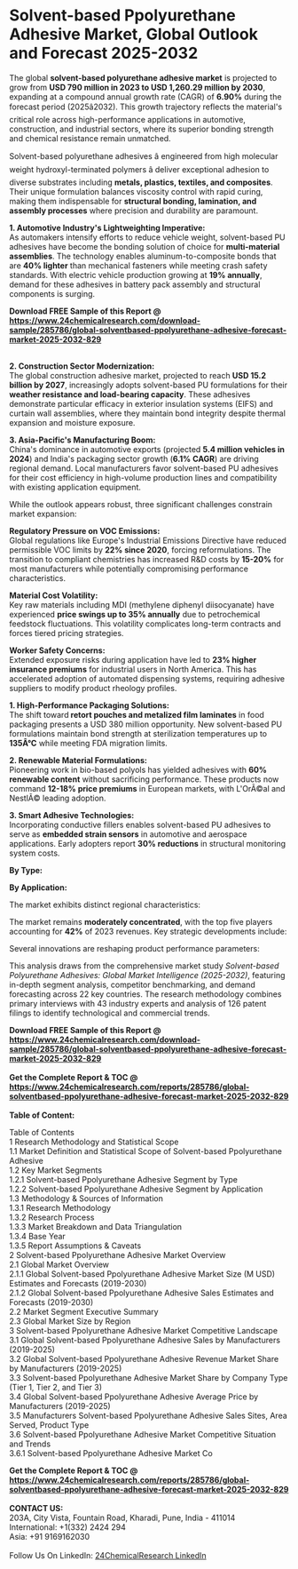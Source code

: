<h1>Solvent-based Ppolyurethane Adhesive Market, Global Outlook and Forecast 2025-2032</h1><p>The global <strong>solvent-based polyurethane adhesive market</strong> is projected to grow from <strong>USD 790 million in 2023 to USD 1,260.29 million by 2030</strong>, expanding at a compound annual growth rate (CAGR) of <strong>6.90%</strong> during the forecast period (2025â2032). This growth trajectory reflects the material's critical role across high-performance applications in automotive, construction, and industrial sectors, where its superior bonding strength and chemical resistance remain unmatched.</p><p>Solvent-based polyurethane adhesives â engineered from high molecular weight hydroxyl-terminated polymers â deliver exceptional adhesion to diverse substrates including <strong>metals, plastics, textiles, and composites</strong>. Their unique formulation balances viscosity control with rapid curing, making them indispensable for <strong>structural bonding, lamination, and assembly processes</strong> where precision and durability are paramount.</p><p><strong>1. Automotive Industry's Lightweighting Imperative:</strong><br>
As automakers intensify efforts to reduce vehicle weight, solvent-based PU adhesives have become the bonding solution of choice for <strong>multi-material assemblies</strong>. The technology enables aluminum-to-composite bonds that are <strong>40% lighter</strong> than mechanical fasteners while meeting crash safety standards. With electric vehicle production growing at <strong>19% annually</strong>, demand for these adhesives in battery pack assembly and structural components is surging.</p><div><b>Download FREE Sample of this Report @ 
            <a href="https://www.24chemicalresearch.com/download-sample/285786/global-solventbased-ppolyurethane-adhesive-forecast-market-2025-2032-829">
            https://www.24chemicalresearch.com/download-sample/285786/global-solventbased-ppolyurethane-adhesive-forecast-market-2025-2032-829</a></b></div><br><p><strong>2. Construction Sector Modernization:</strong><br>
The global construction adhesive market, projected to reach <strong>USD 15.2 billion by 2027</strong>, increasingly adopts solvent-based PU formulations for their <strong>weather resistance and load-bearing capacity</strong>. These adhesives demonstrate particular efficacy in exterior insulation systems (EIFS) and curtain wall assemblies, where they maintain bond integrity despite thermal expansion and moisture exposure.</p><p><strong>3. Asia-Pacific's Manufacturing Boom:</strong><br>
China's dominance in automotive exports (projected <strong>5.4 million vehicles in 2024</strong>) and India's packaging sector growth (<strong>6.1% CAGR</strong>) are driving regional demand. Local manufacturers favor solvent-based PU adhesives for their cost efficiency in high-volume production lines and compatibility with existing application equipment.</p><p>While the outlook appears robust, three significant challenges constrain market expansion:</p><p><strong>Regulatory Pressure on VOC Emissions:</strong><br>
Global regulations like Europe's Industrial Emissions Directive have reduced permissible VOC limits by <strong>22% since 2020</strong>, forcing reformulations. The transition to compliant chemistries has increased R&amp;D costs by <strong>15-20%</strong> for most manufacturers while potentially compromising performance characteristics.</p><p><strong>Material Cost Volatility:</strong><br>
Key raw materials including MDI (methylene diphenyl diisocyanate) have experienced <strong>price swings up to 35% annually</strong> due to petrochemical feedstock fluctuations. This volatility complicates long-term contracts and forces tiered pricing strategies.</p><p><strong>Worker Safety Concerns:</strong><br>
Extended exposure risks during application have led to <strong>23% higher insurance premiums</strong> for industrial users in North America. This has accelerated adoption of automated dispensing systems, requiring adhesive suppliers to modify product rheology profiles.</p><p><strong>1. High-Performance Packaging Solutions:</strong><br>
The shift toward<strong> retort pouches and metalized film laminates</strong> in food packaging presents a USD 380 million opportunity. New solvent-based PU formulations maintain bond strength at sterilization temperatures up to <strong>135Â°C</strong> while meeting FDA migration limits.</p><p><strong>2. Renewable Material Formulations:</strong><br>
Pioneering work in bio-based polyols has yielded adhesives with <strong>60% renewable content</strong> without sacrificing performance. These products now command <strong>12-18% price premiums</strong> in European markets, with L'OrÃ©al and NestlÃ© leading adoption.</p><p><strong>3. Smart Adhesive Technologies:</strong><br>
Incorporating conductive fillers enables solvent-based PU adhesives to serve as <strong>embedded strain sensors</strong> in automotive and aerospace applications. Early adopters report <strong>30% reductions</strong> in structural monitoring system costs.</p><p><strong>By Type:</strong></p><p><strong>By Application:</strong></p><p>The market exhibits distinct regional characteristics:</p><p>The market remains <strong>moderately concentrated</strong>, with the top five players accounting for <strong>42%</strong> of 2023 revenues. Key strategic developments include:

</p><p>Several innovations are reshaping product performance parameters:</p><p>This analysis draws from the comprehensive market study <em>Solvent-based Polyurethane Adhesives: Global Market Intelligence (2025-2032)</em>, featuring in-depth segment analysis, competitor benchmarking, and demand forecasting across 22 key countries. The research methodology combines primary interviews with 43 industry experts and analysis of 126 patent filings to identify technological and commercial trends.</p><div><b>Download FREE Sample of this Report @ 
            <a href="https://www.24chemicalresearch.com/download-sample/285786/global-solventbased-ppolyurethane-adhesive-forecast-market-2025-2032-829">
            https://www.24chemicalresearch.com/download-sample/285786/global-solventbased-ppolyurethane-adhesive-forecast-market-2025-2032-829</a></b></div><br><div><b>Get the Complete Report & TOC @ 
            <a href="https://www.24chemicalresearch.com/reports/285786/global-solventbased-ppolyurethane-adhesive-forecast-market-2025-2032-829">
            https://www.24chemicalresearch.com/reports/285786/global-solventbased-ppolyurethane-adhesive-forecast-market-2025-2032-829</a></b></div><br>
            <b>Table of Content:</b><p>Table of Contents<br />
1 Research Methodology and Statistical Scope<br />
1.1 Market Definition and Statistical Scope of Solvent-based Ppolyurethane Adhesive<br />
1.2 Key Market Segments<br />
1.2.1 Solvent-based Ppolyurethane Adhesive Segment by Type<br />
1.2.2 Solvent-based Ppolyurethane Adhesive Segment by Application<br />
1.3 Methodology & Sources of Information<br />
1.3.1 Research Methodology<br />
1.3.2 Research Process<br />
1.3.3 Market Breakdown and Data Triangulation<br />
1.3.4 Base Year<br />
1.3.5 Report Assumptions & Caveats<br />
2 Solvent-based Ppolyurethane Adhesive Market Overview<br />
2.1 Global Market Overview<br />
2.1.1 Global Solvent-based Ppolyurethane Adhesive Market Size (M USD) Estimates and Forecasts (2019-2030)<br />
2.1.2 Global Solvent-based Ppolyurethane Adhesive Sales Estimates and Forecasts (2019-2030)<br />
2.2 Market Segment Executive Summary<br />
2.3 Global Market Size by Region<br />
3 Solvent-based Ppolyurethane Adhesive Market Competitive Landscape<br />
3.1 Global Solvent-based Ppolyurethane Adhesive Sales by Manufacturers (2019-2025)<br />
3.2 Global Solvent-based Ppolyurethane Adhesive Revenue Market Share by Manufacturers (2019-2025)<br />
3.3 Solvent-based Ppolyurethane Adhesive Market Share by Company Type (Tier 1, Tier 2, and Tier 3)<br />
3.4 Global Solvent-based Ppolyurethane Adhesive Average Price by Manufacturers (2019-2025)<br />
3.5 Manufacturers Solvent-based Ppolyurethane Adhesive Sales Sites, Area Served, Product Type<br />
3.6 Solvent-based Ppolyurethane Adhesive Market Competitive Situation and Trends<br />
3.6.1 Solvent-based Ppolyurethane Adhesive Market Co</p><div><b>Get the Complete Report & TOC @ 
            <a href="https://www.24chemicalresearch.com/reports/285786/global-solventbased-ppolyurethane-adhesive-forecast-market-2025-2032-829">
            https://www.24chemicalresearch.com/reports/285786/global-solventbased-ppolyurethane-adhesive-forecast-market-2025-2032-829</a></b></div><br><b>CONTACT US:</b><br>
            203A, City Vista, Fountain Road, Kharadi, Pune, India - 411014<br>
            International: +1(332) 2424 294<br>
            Asia: +91 9169162030 <br><br>
            Follow Us On LinkedIn: <a href="https://www.linkedin.com/company/24chemicalresearch/">24ChemicalResearch LinkedIn</a>
